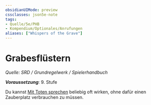 ```yaml
---
obsidianUIMode: preview
cssclasses: json5e-note
tags:
- Quelle/5e/PHB
- Kompendium/Optionales/Anrufungen
aliases: ["Whispers of the Grave"]
---
```

# Grabesflüstern
*Quelle: SRD / Grundregelwerk / Spielerhandbuch*  

***Voraussetzung***: 9. Stufe

Du kannst [Mit Toten sprechen](../../Zauber/Mit-Toten-sprechen.md) beliebig oft wirken, ohne dafür einen Zauberplatz verbrauchen zu müssen.
 